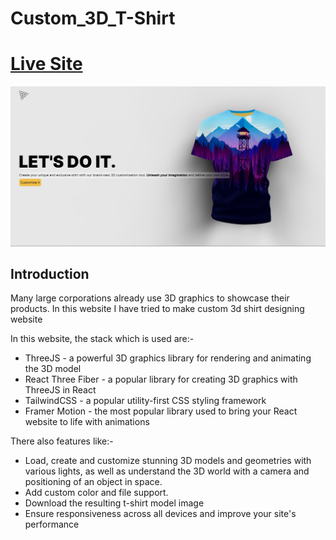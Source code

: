 # Custom_3D_T-Shirt
#  <a href="https://custom-3d-shirt.netlify.app/" target="_blank" rel="noreferrer"> Live Site </a>
![3D Website](https://github.com/Sam2021/Custom_3D_T-Shirt/blob/main/custom3d.png?raw=true)

## Introduction
Many large corporations already use 3D graphics to showcase their products. In this website I have tried to make custom 3d shirt designing website

In this website, the stack which is used are:-
- ThreeJS - a powerful 3D graphics library for rendering and animating the 3D model
- React Three Fiber - a popular library for creating 3D graphics with ThreeJS in React
- TailwindCSS - a popular utility-first CSS styling framework
- Framer Motion - the most popular library used to bring your React website to life with animations

There also features like:-
- Load, create and customize stunning 3D models and geometries with various lights, as well as understand the 3D world with a camera and positioning of an object in space.
- Add custom color and file support.
- Download the resulting t-shirt model image
- Ensure responsiveness across all devices and improve your site's performance
